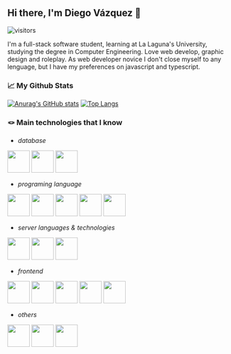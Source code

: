 ## Hi there, I'm Diego Vázquez 👋 
![visitors](https://visitor-badge.glitch.me/badge?page_id=dkaerit)

I'm a full-stack software student, learning at La Laguna's University, studying the degree in Computer Engineering. Love web develop, graphic design and roleplay.
As web developer novice I don't close myself to any lenguage, but I have my preferences on javascript and typescript.

### 📈 My Github Stats
[![Anurag's GitHub stats](https://github-readme-stats.vercel.app/api?username=dkaerit&theme=github_dark&hide_border=true)](https://github.com/dkaerit/github-readme-stats)
[![Top Langs](https://github-readme-stats.vercel.app/api/top-langs/?username=dkaerit&layout=compact&langs_count=8&theme=github_dark&hide_border=true)](https://github.com/dkaerit/github-readme-stats)

### 🪢 Main technologies that I know
- *database*
<div style"display:flex">
<img src="https://i.imgur.com/a3WJKNP.png" width="50px"></img>
<img src="https://i.imgur.com/1zwovN5.png" width="50px"></img>
<img src="https://i.imgur.com/9zHPn1U.png" width="50px"></img>
</div>

- *programing language*
<div style"display:flex">
<img src="https://i.imgur.com/KpC7qZK.png" width="50px"></img>
<img src="https://i.imgur.com/IybtiYc.png" width="50px"></img>
<img src="https://i.imgur.com/r8NMiSe.png" width="50px"></img>
<img src="https://i.imgur.com/CmouEIk.png" width="50px"></img>
<img src="https://i.imgur.com/ZnFbxs7.png" width="50px"></img>


</div>

- *server languages & technologies*
<div style"display:flex">
<img src="https://i.imgur.com/EoUpvz8.png" width="50px"></img>
<img src="https://i.imgur.com/mn9ZaQY.png" width="50px"></img>
<img src="https://i.imgur.com/Bgn4MUP.png" width="50px"></img>
</div>

- *frontend*
<div style"display:flex">
<img src="https://i.imgur.com/3QU6MQy.png" width="50px"></img>
<img src="https://i.imgur.com/LuJ7OeP.png" width="50px"></img>
<img src="https://i.imgur.com/pKND2oS.png" width="50px"></img>
<img src="https://i.imgur.com/dEYmax0.png" width="50px"></img>
<img src="https://i.imgur.com/SYzhlf2.png" width="50px"></img>



</div>

- *others*
<div style"display:flex">
<img src="https://i.imgur.com/Ng7E5Qv.png" width="50px"></img>
<img src="https://i.imgur.com/rwbefuI.png" width="50px"></img>
<img src="https://i.imgur.com/ydExxDQ.png" width="50px"></img>
</div>

<!--
**dkaerit/dkaerit** is a ✨ _special_ ✨ repository because its `README.md` (this file) appears on your GitHub profile.

Here are some ideas to get you started:

- 🔭 I’m currently working on ...
- 🌱 I’m currently learning ...
- 👯 I’m looking to collaborate on ...
- 🤔 I’m looking for help with ...
- 💬 Ask me about ...
- 📫 How to reach me: ...
- 😄 Pronouns: ...
- ⚡ Fun fact: ...

![dkaerit's Github Stats](https://github-readme-stats.vercel.app/api?username=dkaerit&bg_color=30,161b22,0e1218&title_color=fff&text_color=fff&border_color=30363d&show_icons=true)
[![Top Langs](https://github-readme-stats.vercel.app/api/top-langs/?username=dkaerit&bg_color=30,161b22,0e1218&title_color=fff&text_color=fff&border_color=30363d&card_width=445&layout=compact)](https://github.com/dkaerit/github-readme-stats)
-->
